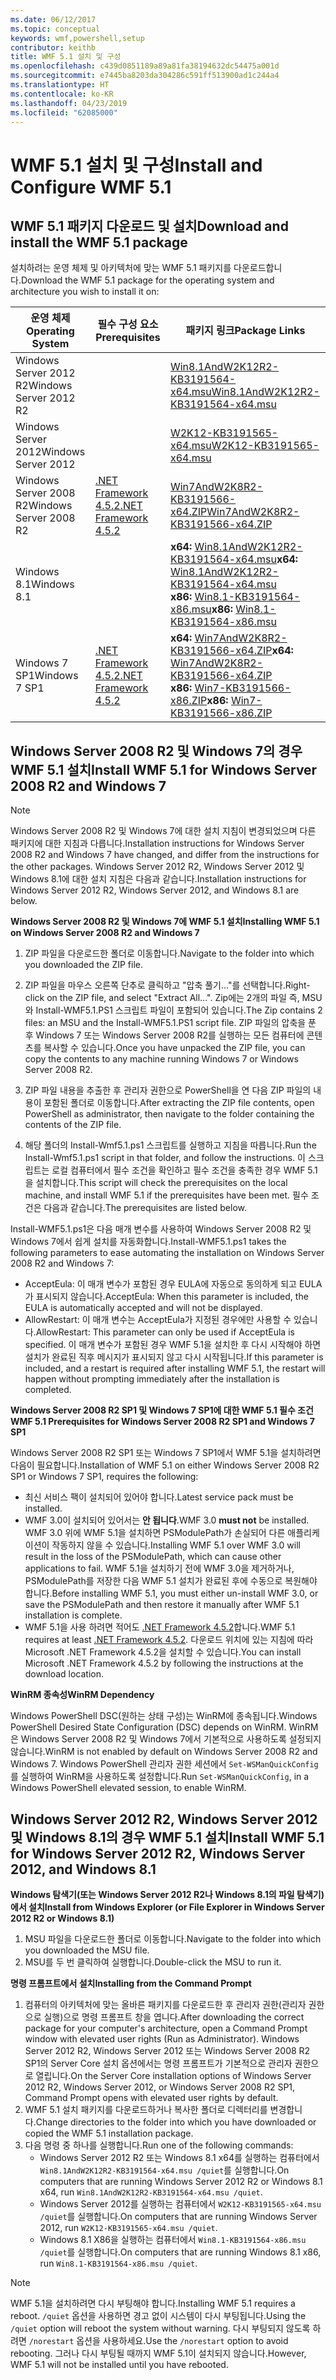 ```yaml
---
ms.date: 06/12/2017
ms.topic: conceptual
keywords: wmf,powershell,setup
contributor: keithb
title: WMF 5.1 설치 및 구성
ms.openlocfilehash: c439d0851189a89a81fa38194632dc54475a001d
ms.sourcegitcommit: e7445ba8203da304286c591ff513900ad1c244a4
ms.translationtype: HT
ms.contentlocale: ko-KR
ms.lasthandoff: 04/23/2019
ms.locfileid: "62085000"
---
```

# <a name="install-and-configure-wmf-51"></a><span data-ttu-id="3d7b1-103">WMF 5.1 설치 및 구성</span><span class="sxs-lookup"><span data-stu-id="3d7b1-103">Install and Configure WMF 5.1</span></span>

## <a name="download-and-install-the-wmf-51-package"></a><span data-ttu-id="3d7b1-104">WMF 5.1 패키지 다운로드 및 설치</span><span class="sxs-lookup"><span data-stu-id="3d7b1-104">Download and install the WMF 5.1 package</span></span>

<span data-ttu-id="3d7b1-105">설치하려는 운영 체제 및 아키텍처에 맞는 WMF 5.1 패키지를 다운로드합니다.</span><span class="sxs-lookup"><span data-stu-id="3d7b1-105">Download the WMF 5.1 package for the operating system and architecture you wish to install it on:</span></span>

| <span data-ttu-id="3d7b1-106">운영 체제</span><span class="sxs-lookup"><span data-stu-id="3d7b1-106">Operating System</span></span>       | <span data-ttu-id="3d7b1-107">필수 구성 요소</span><span class="sxs-lookup"><span data-stu-id="3d7b1-107">Prerequisites</span></span>           | <span data-ttu-id="3d7b1-108">패키지 링크</span><span class="sxs-lookup"><span data-stu-id="3d7b1-108">Package Links</span></span>                          |
|------------------------|-------------------------|----------------------------------------|
| <span data-ttu-id="3d7b1-109">Windows Server 2012 R2</span><span class="sxs-lookup"><span data-stu-id="3d7b1-109">Windows Server 2012 R2</span></span> |                         | <span data-ttu-id="3d7b1-110">[Win8.1AndW2K12R2-KB3191564-x64.msu][]</span><span class="sxs-lookup"><span data-stu-id="3d7b1-110">[Win8.1AndW2K12R2-KB3191564-x64.msu][]</span></span> |
| <span data-ttu-id="3d7b1-111">Windows Server 2012</span><span class="sxs-lookup"><span data-stu-id="3d7b1-111">Windows Server 2012</span></span>    |                         | <span data-ttu-id="3d7b1-112">[W2K12-KB3191565-x64.msu][]</span><span class="sxs-lookup"><span data-stu-id="3d7b1-112">[W2K12-KB3191565-x64.msu][]</span></span>            |
| <span data-ttu-id="3d7b1-113">Windows Server 2008 R2</span><span class="sxs-lookup"><span data-stu-id="3d7b1-113">Windows Server 2008 R2</span></span> | <span data-ttu-id="3d7b1-114">[.NET Framework 4.5.2][]</span><span class="sxs-lookup"><span data-stu-id="3d7b1-114">[.NET Framework 4.5.2][]</span></span>| <span data-ttu-id="3d7b1-115">[Win7AndW2K8R2-KB3191566-x64.ZIP][]</span><span class="sxs-lookup"><span data-stu-id="3d7b1-115">[Win7AndW2K8R2-KB3191566-x64.ZIP][]</span></span>    |
| <span data-ttu-id="3d7b1-116">Windows 8.1</span><span class="sxs-lookup"><span data-stu-id="3d7b1-116">Windows 8.1</span></span>            |                         | <span data-ttu-id="3d7b1-117">**x64:** [Win8.1AndW2K12R2-KB3191564-x64.msu][]</span><span class="sxs-lookup"><span data-stu-id="3d7b1-117">**x64:** [Win8.1AndW2K12R2-KB3191564-x64.msu][]</span></span></br><span data-ttu-id="3d7b1-118">**x86:** [Win8.1-KB3191564-x86.msu][]</span><span class="sxs-lookup"><span data-stu-id="3d7b1-118">**x86:** [Win8.1-KB3191564-x86.msu][]</span></span> |
| <span data-ttu-id="3d7b1-119">Windows 7 SP1</span><span class="sxs-lookup"><span data-stu-id="3d7b1-119">Windows 7 SP1</span></span>          | <span data-ttu-id="3d7b1-120">[.NET Framework 4.5.2][]</span><span class="sxs-lookup"><span data-stu-id="3d7b1-120">[.NET Framework 4.5.2][]</span></span>| <span data-ttu-id="3d7b1-121">**x64:** [Win7AndW2K8R2-KB3191566-x64.ZIP][]</span><span class="sxs-lookup"><span data-stu-id="3d7b1-121">**x64:** [Win7AndW2K8R2-KB3191566-x64.ZIP][]</span></span></br><span data-ttu-id="3d7b1-122">**x86:** [Win7-KB3191566-x86.ZIP][]</span><span class="sxs-lookup"><span data-stu-id="3d7b1-122">**x86:** [Win7-KB3191566-x86.ZIP][]</span></span> |

[.NET Framework 4.5.2]: https://www.microsoft.com/download/details.aspx?id=42642
[W2K12-KB3191565-x64.msu]: https://go.microsoft.com/fwlink/?linkid=839513
[Win7-KB3191566-x86.ZIP]: https://go.microsoft.com/fwlink/?linkid=839522
[Win7AndW2K8R2-KB3191566-x64.ZIP]: https://go.microsoft.com/fwlink/?linkid=839523
[Win8.1-KB3191564-x86.msu]: https://go.microsoft.com/fwlink/?linkid=839521
[Win8.1AndW2K12R2-KB3191564-x64.msu]: https://go.microsoft.com/fwlink/?linkid=839516

## <a name="install-wmf-51-for-windows-server-2008-r2-and-windows-7"></a><span data-ttu-id="3d7b1-129">Windows Server 2008 R2 및 Windows 7의 경우 WMF 5.1 설치</span><span class="sxs-lookup"><span data-stu-id="3d7b1-129">Install WMF 5.1 for Windows Server 2008 R2 and Windows 7</span></span>

> [!NOTE]
> <span data-ttu-id="3d7b1-130">Windows Server 2008 R2 및 Windows 7에 대한 설치 지침이 변경되었으며 다른 패키지에 대한 지침과 다릅니다.</span><span class="sxs-lookup"><span data-stu-id="3d7b1-130">Installation instructions for Windows Server 2008 R2 and Windows 7 have changed, and differ from the instructions for the other packages.</span></span> <span data-ttu-id="3d7b1-131">Windows Server 2012 R2, Windows Server 2012 및 Windows 8.1에 대한 설치 지침은 다음과 같습니다.</span><span class="sxs-lookup"><span data-stu-id="3d7b1-131">Installation instructions for Windows Server 2012 R2, Windows Server 2012, and Windows 8.1 are below.</span></span>

<span data-ttu-id="3d7b1-132">**Windows Server 2008 R2 및 Windows 7에 WMF 5.1 설치**</span><span class="sxs-lookup"><span data-stu-id="3d7b1-132">**Installing WMF 5.1 on Windows Server 2008 R2 and Windows 7**</span></span>

1. <span data-ttu-id="3d7b1-133">ZIP 파일을 다운로드한 폴더로 이동합니다.</span><span class="sxs-lookup"><span data-stu-id="3d7b1-133">Navigate to the folder into which you downloaded the ZIP file.</span></span>

2. <span data-ttu-id="3d7b1-134">ZIP 파일을 마우스 오른쪽 단추로 클릭하고 "압축 풀기..."를 선택합니다.</span><span class="sxs-lookup"><span data-stu-id="3d7b1-134">Right-click on the ZIP file, and select "Extract All...".</span></span> <span data-ttu-id="3d7b1-135">Zip에는 2개의 파일 즉, MSU와 Install-WMF5.1.PS1 스크립트 파일이 포함되어 있습니다.</span><span class="sxs-lookup"><span data-stu-id="3d7b1-135">The Zip contains 2 files: an MSU and the Install-WMF5.1.PS1 script file.</span></span>
<span data-ttu-id="3d7b1-136">ZIP 파일의 압축을 푼 후 Windows 7 또는 Windows Server 2008 R2를 실행하는 모든 컴퓨터에 콘텐츠를 복사할 수 있습니다.</span><span class="sxs-lookup"><span data-stu-id="3d7b1-136">Once you have unpacked the ZIP file, you can copy the contents to any machine running Windows 7 or Windows Server 2008 R2.</span></span>

3. <span data-ttu-id="3d7b1-137">ZIP 파일 내용을 추출한 후 관리자 권한으로 PowerShell을 연 다음 ZIP 파일의 내용이 포함된 폴더로 이동합니다.</span><span class="sxs-lookup"><span data-stu-id="3d7b1-137">After extracting the ZIP file contents, open PowerShell as administrator, then navigate to the folder containing the contents of the ZIP file.</span></span>

4. <span data-ttu-id="3d7b1-138">해당 폴더의 Install-Wmf5.1.ps1 스크립트를 실행하고 지침을 따릅니다.</span><span class="sxs-lookup"><span data-stu-id="3d7b1-138">Run the Install-Wmf5.1.ps1 script in that folder, and follow the instructions.</span></span> <span data-ttu-id="3d7b1-139">이 스크립트는 로컬 컴퓨터에서 필수 조건을 확인하고 필수 조건을 충족한 경우 WMF 5.1을 설치합니다.</span><span class="sxs-lookup"><span data-stu-id="3d7b1-139">This script will check the prerequisites on the local machine, and install WMF 5.1 if the prerequisites have been met.</span></span> <span data-ttu-id="3d7b1-140">필수 조건은 다음과 같습니다.</span><span class="sxs-lookup"><span data-stu-id="3d7b1-140">The prerequisites are listed below.</span></span>

<span data-ttu-id="3d7b1-141">Install-WMF5.1.ps1은 다음 매개 변수를 사용하여 Windows Server 2008 R2 및 Windows 7에서 쉽게 설치를 자동화합니다.</span><span class="sxs-lookup"><span data-stu-id="3d7b1-141">Install-WMF5.1.ps1 takes the following parameters to ease automating the installation on Windows Server 2008 R2 and Windows 7:</span></span>

- <span data-ttu-id="3d7b1-142">AcceptEula: 이 매개 변수가 포함된 경우 EULA에 자동으로 동의하게 되고 EULA가 표시되지 않습니다.</span><span class="sxs-lookup"><span data-stu-id="3d7b1-142">AcceptEula: When this parameter is included, the EULA is automatically accepted and will not be displayed.</span></span>
- <span data-ttu-id="3d7b1-143">AllowRestart: 이 매개 변수는 AcceptEula가 지정된 경우에만 사용할 수 있습니다.</span><span class="sxs-lookup"><span data-stu-id="3d7b1-143">AllowRestart: This parameter can only be used if AcceptEula is specified.</span></span> <span data-ttu-id="3d7b1-144">이 매개 변수가 포함된 경우 WMF 5.1을 설치한 후 다시 시작해야 하면 설치가 완료된 직후 메시지가 표시되지 않고 다시 시작됩니다.</span><span class="sxs-lookup"><span data-stu-id="3d7b1-144">If this parameter is included, and a restart is required after installing WMF 5.1, the restart will happen without prompting immediately after the installation is completed.</span></span>

<span data-ttu-id="3d7b1-145">**Windows Server 2008 R2 SP1 및 Windows 7 SP1에 대한 WMF 5.1 필수 조건**</span><span class="sxs-lookup"><span data-stu-id="3d7b1-145">**WMF 5.1 Prerequisites for Windows Server 2008 R2 SP1 and Windows 7 SP1**</span></span>

<span data-ttu-id="3d7b1-146">Windows Server 2008 R2 SP1 또는 Windows 7 SP1에서 WMF 5.1을 설치하려면 다음이 필요합니다.</span><span class="sxs-lookup"><span data-stu-id="3d7b1-146">Installation of WMF 5.1 on either Windows Server 2008 R2 SP1 or Windows 7 SP1, requires the following:</span></span>
- <span data-ttu-id="3d7b1-147">최신 서비스 팩이 설치되어 있어야 합니다.</span><span class="sxs-lookup"><span data-stu-id="3d7b1-147">Latest service pack must be installed.</span></span>
- <span data-ttu-id="3d7b1-148">WMF 3.0이 설치되어 있어서는 **안 됩니다**.</span><span class="sxs-lookup"><span data-stu-id="3d7b1-148">WMF 3.0 **must not** be installed.</span></span> <span data-ttu-id="3d7b1-149">WMF 3.0 위에 WMF 5.1을 설치하면 PSModulePath가 손실되어 다른 애플리케이션이 작동하지 않을 수 있습니다.</span><span class="sxs-lookup"><span data-stu-id="3d7b1-149">Installing WMF 5.1 over WMF 3.0 will result in the loss of the PSModulePath, which can cause other applications to fail.</span></span> <span data-ttu-id="3d7b1-150">WMF 5.1을 설치하기 전에 WMF 3.0을 제거하거나, PSModulePath를 저장한 다음 WMF 5.1 설치가 완료된 후에 수동으로 복원해야 합니다.</span><span class="sxs-lookup"><span data-stu-id="3d7b1-150">Before installing WMF 5.1, you must either un-install WMF 3.0, or save the PSModulePath and then restore it manually after WMF 5.1 installation is complete.</span></span>
- <span data-ttu-id="3d7b1-151">WMF 5.1을 사용 하려면 적어도 [.NET Framework 4.5.2](https://www.microsoft.com/en-ca/download/details.aspx?id=42642)합니다.</span><span class="sxs-lookup"><span data-stu-id="3d7b1-151">WMF 5.1 requires at least [.NET Framework 4.5.2](https://www.microsoft.com/en-ca/download/details.aspx?id=42642).</span></span>
<span data-ttu-id="3d7b1-152">다운로드 위치에 있는 지침에 따라 Microsoft .NET Framework 4.5.2을 설치할 수 있습니다.</span><span class="sxs-lookup"><span data-stu-id="3d7b1-152">You can install Microsoft .NET Framework 4.5.2 by following the instructions at the download location.</span></span>

<span data-ttu-id="3d7b1-153">**WinRM 종속성**</span><span class="sxs-lookup"><span data-stu-id="3d7b1-153">**WinRM Dependency**</span></span>

<span data-ttu-id="3d7b1-154">Windows PowerShell DSC(원하는 상태 구성)는 WinRM에 종속됩니다.</span><span class="sxs-lookup"><span data-stu-id="3d7b1-154">Windows PowerShell Desired State Configuration (DSC) depends on WinRM.</span></span>
<span data-ttu-id="3d7b1-155">WinRM은 Windows Server 2008 R2 및 Windows 7에서 기본적으로 사용하도록 설정되지 않습니다.</span><span class="sxs-lookup"><span data-stu-id="3d7b1-155">WinRM is not enabled by default on Windows Server 2008 R2 and Windows 7.</span></span>
<span data-ttu-id="3d7b1-156">Windows PowerShell 관리자 권한 세션에서 `Set-WSManQuickConfig`를 실행하여 WinRM을 사용하도록 설정합니다.</span><span class="sxs-lookup"><span data-stu-id="3d7b1-156">Run `Set-WSManQuickConfig`, in a Windows PowerShell elevated session, to enable WinRM.</span></span>

## <a name="install-wmf-51-for-windows-server-2012-r2-windows-server-2012-and-windows-81"></a><span data-ttu-id="3d7b1-157">Windows Server 2012 R2, Windows Server 2012 및 Windows 8.1의 경우 WMF 5.1 설치</span><span class="sxs-lookup"><span data-stu-id="3d7b1-157">Install WMF 5.1 for Windows Server 2012 R2, Windows Server 2012, and Windows 8.1</span></span>

<span data-ttu-id="3d7b1-158">**Windows 탐색기(또는 Windows Server 2012 R2나 Windows 8.1의 파일 탐색기)에서 설치**</span><span class="sxs-lookup"><span data-stu-id="3d7b1-158">**Install from Windows Explorer (or File Explorer in Windows Server 2012 R2 or Windows 8.1)**</span></span>

1. <span data-ttu-id="3d7b1-159">MSU 파일을 다운로드한 폴더로 이동합니다.</span><span class="sxs-lookup"><span data-stu-id="3d7b1-159">Navigate to the folder into which you downloaded the MSU file.</span></span>
2. <span data-ttu-id="3d7b1-160">MSU를 두 번 클릭하여 실행합니다.</span><span class="sxs-lookup"><span data-stu-id="3d7b1-160">Double-click the MSU to run it.</span></span>

<span data-ttu-id="3d7b1-161">**명령 프롬프트에서 설치**</span><span class="sxs-lookup"><span data-stu-id="3d7b1-161">**Installing from the Command Prompt**</span></span>

1. <span data-ttu-id="3d7b1-162">컴퓨터의 아키텍처에 맞는 올바른 패키지를 다운로드한 후 관리자 권한(관리자 권한으로 실행)으로 명령 프롬프트 창을 엽니다.</span><span class="sxs-lookup"><span data-stu-id="3d7b1-162">After downloading the correct package for your computer's architecture, open a Command Prompt window with elevated user rights (Run as Administrator).</span></span> <span data-ttu-id="3d7b1-163">Windows Server 2012 R2, Windows Server 2012 또는 Windows Server 2008 R2 SP1의 Server Core 설치 옵션에서는 명령 프롬프트가 기본적으로 관리자 권한으로 열립니다.</span><span class="sxs-lookup"><span data-stu-id="3d7b1-163">On the Server Core installation options of Windows Server 2012 R2, Windows Server 2012, or Windows Server 2008 R2 SP1, Command Prompt opens with elevated user rights by default.</span></span>
2. <span data-ttu-id="3d7b1-164">WMF 5.1 설치 패키지를 다운로드하거나 복사한 폴더로 디렉터리를 변경합니다.</span><span class="sxs-lookup"><span data-stu-id="3d7b1-164">Change directories to the folder into which you have downloaded or copied the WMF 5.1 installation package.</span></span>
3. <span data-ttu-id="3d7b1-165">다음 명령 중 하나를 실행합니다.</span><span class="sxs-lookup"><span data-stu-id="3d7b1-165">Run one of the following commands:</span></span>
   - <span data-ttu-id="3d7b1-166">Windows Server 2012 R2 또는 Windows 8.1 x64를 실행하는 컴퓨터에서 `Win8.1AndW2K12R2-KB3191564-x64.msu /quiet`를 실행합니다.</span><span class="sxs-lookup"><span data-stu-id="3d7b1-166">On computers that are running Windows Server 2012 R2 or Windows 8.1 x64, run `Win8.1AndW2K12R2-KB3191564-x64.msu /quiet`.</span></span>
   - <span data-ttu-id="3d7b1-167">Windows Server 2012를 실행하는 컴퓨터에서 `W2K12-KB3191565-x64.msu /quiet`를 실행합니다.</span><span class="sxs-lookup"><span data-stu-id="3d7b1-167">On computers that are running Windows Server 2012, run `W2K12-KB3191565-x64.msu /quiet`.</span></span>
   - <span data-ttu-id="3d7b1-168">Windows 8.1 X86을 실행하는 컴퓨터에서 `Win8.1-KB3191564-x86.msu /quiet`를 실행합니다.</span><span class="sxs-lookup"><span data-stu-id="3d7b1-168">On computers that are running Windows 8.1 x86, run `Win8.1-KB3191564-x86.msu /quiet`.</span></span>

> [!NOTE]
> <span data-ttu-id="3d7b1-169">WMF 5.1을 설치하려면 다시 부팅해야 합니다.</span><span class="sxs-lookup"><span data-stu-id="3d7b1-169">Installing WMF 5.1 requires a reboot.</span></span> <span data-ttu-id="3d7b1-170">`/quiet` 옵션을 사용하면 경고 없이 시스템이 다시 부팅됩니다.</span><span class="sxs-lookup"><span data-stu-id="3d7b1-170">Using the `/quiet` option will reboot the system without warning.</span></span>
> <span data-ttu-id="3d7b1-171">다시 부팅되지 않도록 하려면 `/norestart` 옵션을 사용하세요.</span><span class="sxs-lookup"><span data-stu-id="3d7b1-171">Use the `/norestart` option to avoid rebooting.</span></span> <span data-ttu-id="3d7b1-172">그러나 다시 부팅될 때까지 WMF 5.1이 설치되지 않습니다.</span><span class="sxs-lookup"><span data-stu-id="3d7b1-172">However, WMF 5.1 will not be installed until you have rebooted.</span></span>
